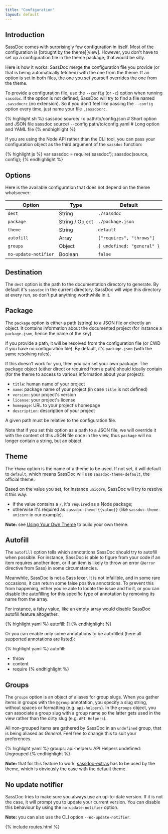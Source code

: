 ```yaml
---
title: "Configuration"
layout: default
---
```


## Introduction

SassDoc comes with surprisingly few configuration in itself. Most of the configuration is [brought by the theme][view]. However, you don't have to set up a configuration file in the theme package, that would be silly.

Here is how it works: SassDoc merge the configuration file you provide (or that is being automatically fetched) with the one from the theme. If an option is set in both files, the one you set yourself overrides the one from the theme.

To provide a configuration file, use the `--config`  (or `-c`) option when running `sassdoc`. If the option is not defined, SassDoc will try to find a file named `.sassdocrc` (no extension). So if you don't feel like passing the `--config` option every time, just name your file `.sassdocrc`.

{% highlight sh %}
sassdoc source/       -c path/to/config.json # Short option and JSON file
sassdoc source/ --config path/to/config.yaml # Long  option and YAML file
{% endhighlight %}

If you are using the Node API rather than the CLI tool, you can pass your configuration object as the third argument of the `sassdoc` function:

{% highlight js %}
var sassdoc = require('sassdoc');
sassdoc(source, config);
{% endhighlight %}

## Options

Here is the available configuration that does not depend on the theme whatsoever:

| Option               | Type            | Default                    |
|----------------------|-----------------|----------------------------|
| `dest`               | String          | `./sassdoc`                |
| `package`            | String / Object | `./package.json`           |
| `theme`              | String          | `default`                  |
| `autofill`           | Array           | `["requires", "throws"]`   |
| `groups`             | Object          | `{ undefined: "general" }` |
| `no-update-notifier` | Boolean         | `false`                    |

## Destination

The `dest` option is the path to the documentation directory to generate. By default it's `sassdoc` in the current directory.
SassDoc will wipe this directory at every run, so don't put anything worthwhile in it.

## Package

The `package` option is either a path (string) to a JSON file or directly an object.
It contains information about the documented project (for instance a `package.json`, hence the name of the key).

If you provide a path, it will be resolved from the configuration file (or CWD if you have no configuration file).
By default, it's `package.json` (with the same resolving rules).

If this doesn't work for you, then you can set your own package. The package object (either direct or required from a path) should ideally contain (for the theme to access to various information about your project):

* `title`: human name of your project
* `name`: package name of your project (in case `title` is not defined)
* `version`: your project's version
* `license`: your project's license
* `homepage`: URL to your project's homepage
* `description`: description of your project

<p class="note  note--info">
  A given path must be relative to the configuration file.
</p>

<p class="note  note--info">
  Note that if you set this option as a path to a JSON file, we will override it with the content of this JSON file once in the view, thus <code>package</code> will no longer contain a string, but an object.
</p>

## Theme

The `theme` option is the name of a theme to be used. If not set, it will default to `default`, which means SassDoc will use `sassdoc-theme-default`, the official theme.

Based on the value you set, for instance `unicorn`, SassDoc will try to resolve it this way:

* if the value contains a `/`, it's `require`d as a Node package;
* otherwise it's required as `sassdoc-theme-{{value}}` (like `sassdoc-theme-unicorn` in our example).

<p class="note  note--info">
  <strong>Note:</strong> see <a href="{{ site.data.routes.custom_theme }}">Using Your Own Theme</a> to build your own theme.
</p>

## Autofill

The `autofill` option tells which annotations SassDoc should try to autofill when possible. For instance, SassDoc is able to figure from your code if an item requires another item, or if an item is likely to throw an error (`@error` directive from Sass) in some circumstancies.

Meanwhile, SassDoc is not a Sass lexer. It is not infallible, and in some rare occasions, it can return some false positive annotations. To prevent this from happening, either you're able to locate the issue and fix it, or you can disable the autofilling for this specific type of annotation by removing its name from the array.

For instance, a falsy value, like an empty array would disable SassDoc autofill feature altogether:

{% highlight yaml %}
autofill: []
{% endhighlight %}

Or you can enable only some annotations to be autofilled (here all supported annotations are listed):

{% highlight yaml %}
autofill:
  - throw
  - content
  - require
{% endhighlight %}

## Groups

The `groups` option is an object of aliases for group slugs. When you gather items in groups with the `@group` annotation, you specify a slug string, without spaces or formatting (e.g. `api-helpers`). In the `groups` object, you can associate a group slug with a group name so the latter gets used in the view rather than the dirty slug (e.g. `API Helpers`).

All non-grouped items are gathered by SassDoc in an `undefined` group, that is being aliased as *General*. Feel free to change this to suit your preferences.

{% highlight yaml %}
groups:
  api-helpers: API Helpers
  undefined: Ungrouped
{% endhighlight %}

<p class="note  note--warning"><strong>Note:</strong> that for this feature to work, <a href="{{ site.data.routes.extra_tools }}#groups-aliases">sassdoc-extras</a> has to be used by the theme, which is obviously the case with the default theme.</p>

## No update notifier

SassDoc tries to make sure you always use an up-to-date version. If it is not the case, it will prompt you to update your current version. You can disable this behaviour by using the `no-update-notifier` option.

<p class="note  note--info"><strong>Note:</strong> you can also use the CLI option <code>--no-update-notifier</code>.</p>

{% include routes.html %}

